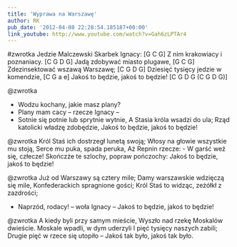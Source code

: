 ```yaml
---
title: 'Wyprawa na Warszawę'
author: RK
pub_date: '2012-04-08 22:28:54.185187+00:00'
link_youtube: http://www.youtube.com/watch?v=Gah6zLPTAr4
---
```


#zwrotka
Jedzie Malczewski Skarbek Ignacy:		[G C G]
Z nim krakowiacy i poznaniacy.		[C G D G]
Jadą zdobywać miasto plugawe,		[G C G]
Zdezinsektować wszawą Warszawę;		[C G D G]
Dziesięć tysięcy jedzie w komendzie,	[C G a e]
Jakoś to będzie, jakoś to będzie!		[C G D G (C G D G)]

@zwrotka
- Wodzu kochany, jakie masz plany?
- Plany mam cacy – rzecze Ignacy –
- Sotnie się potnie lub sprytnie wytnie,
A Stasia króla wsadzi do ula;
Rząd katolicki władzę zdobędzie,
Jakoś to będzie, jakoś to będzie!

@zwrotka
Król Staś ich dostrzegł lunetą swoją;
Włosy na głowie wszystkie mu stoją,
Serce mu puka, spada peruka,
Aż Repnin rzecze: - W garść weź się, człecze!
Skończże te szlochy, popraw pończochy:
Jakoś to będzie, jakoś to będzie!

@zwrotka
Już od Warszawy są cztery mile;
Damy warszawskie wdzięczą się mile,
Konfederackich spragnione gości;
Król Staś to widząc, zeżółkł z zazdrości;
- Naprzód, rodacy! – woła Ignacy –
Jakoś to będzie, jakoś to będzie!

@zwrotka
A kiedy byli przy samym mieście,
Wyszło nad rzekę Moskalów dwieście.
Moskale wpadli, w dym uderzyli
I pięć tysięcy naszych zabili;
Drugie pięć w rzece się utopiło –
Jakoś tak było, jakoś tak było.